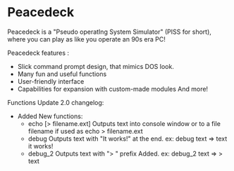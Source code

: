 # Peacedeck
Peacedeck is a "Pseudo operatIng System Simulator" (PISS for short), where you can play as like you operate an 90s era PC! 

Peacedeck features :
- Slick command prompt design, that mimics DOS look. 
- Many fun and useful functions
- User-friendly interface
- Capabilities for expansion with custom-made modules
And more! 


Functions Update 2.0 changelog:
- Added New functions:
  - echo <text> [> filename.ext] 
    Outputs text into console window or to a file filename if used as echo > filename.ext
  - debug <text>
    Outputs text with "It works!" at the end. ex: debug text => text it works! 
  - debug_2 <text>
    Outputs text with "> " prefix Added. ex: debug_2 text => > text



